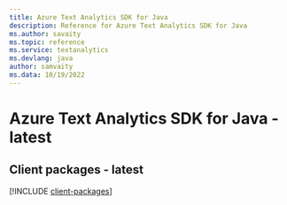 ```yaml
---
title: Azure Text Analytics SDK for Java
description: Reference for Azure Text Analytics SDK for Java
ms.author: savaity
ms.topic: reference
ms.service: textanalytics
ms.devlang: java
author: samvaity
ms.data: 10/19/2022
---
```

# Azure Text Analytics SDK for Java - latest

## Client packages - latest
[!INCLUDE [client-packages](text-analytics-client-index.md)]